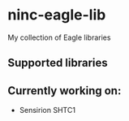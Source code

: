 # ninc-eagle-lib
My collection of Eagle libraries
## Supported libraries

## Currently working on:
* Sensirion SHTC1
